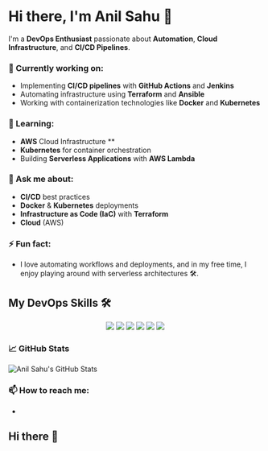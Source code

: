 # Hi there, I'm Anil Sahu 👋

I'm a **DevOps Enthusiast** passionate about **Automation**, **Cloud Infrastructure**, and **CI/CD Pipelines**.

### 🔭 Currently working on:
- Implementing **CI/CD pipelines** with **GitHub Actions** and **Jenkins**
- Automating infrastructure using **Terraform** and **Ansible**
- Working with containerization technologies like **Docker** and **Kubernetes**

### 🌱 Learning:
- **AWS** Cloud Infrastructure **
- **Kubernetes** for container orchestration
- Building **Serverless Applications** with **AWS Lambda**

### 💬 Ask me about:
- **CI/CD** best practices
- **Docker** & **Kubernetes** deployments
- **Infrastructure as Code (IaC)** with **Terraform**
- **Cloud** (AWS)

### ⚡ Fun fact:
- I love automating workflows and deployments, and in my free time, I enjoy playing around with serverless architectures 🛠️.

## My DevOps Skills 🛠️
<p align="center">
  <img src="https://img.shields.io/badge/AWS-232F3E?style=flat&logo=amazon-aws&logoColor=white" />
  <img src="https://img.shields.io/badge/Docker-2496ed?style=flat&logo=docker&logoColor=white" />
  <img src="https://img.shields.io/badge/Kubernetes-326ce5?style=flat&logo=kubernetes&logoColor=white" />
  <img src="https://img.shields.io/badge/Terraform-7B42BC?style=flat&logo=terraform&logoColor=white" />
  <img src="https://img.shields.io/badge/Jenkins-D24939?style=flat&logo=jenkins&logoColor=white" />
  <img src="https://img.shields.io/badge/Ansible-5A2B29?style=flat&logo=ansible&logoColor=white" />
</p>

### 📈 GitHub Stats
![Anil Sahu's GitHub Stats](https://github-readme-stats.vercel.app/api?username=anilsahu350&count_private=true&show_icons=true&hide_title=true&hide=prs&theme=radical)

### 📫 How to reach me:
- 

## Hi there 👋

<!--
**anilsahu350/anilsahu350** is a ✨ _special_ ✨ repository because its `README.md` (this file) appears on your GitHub profile.

Here are some ideas to get you started:

- 🔭 I’m currently working on ...
- 🌱 I’m currently learning ...
- 👯 I’m looking to collaborate on ...
- 🤔 I’m looking for help with ...
- 💬 Ask me about ...
- 📫 How to reach me: ...
- 😄 Pronouns: ...
- ⚡ Fun fact: ...
-->
